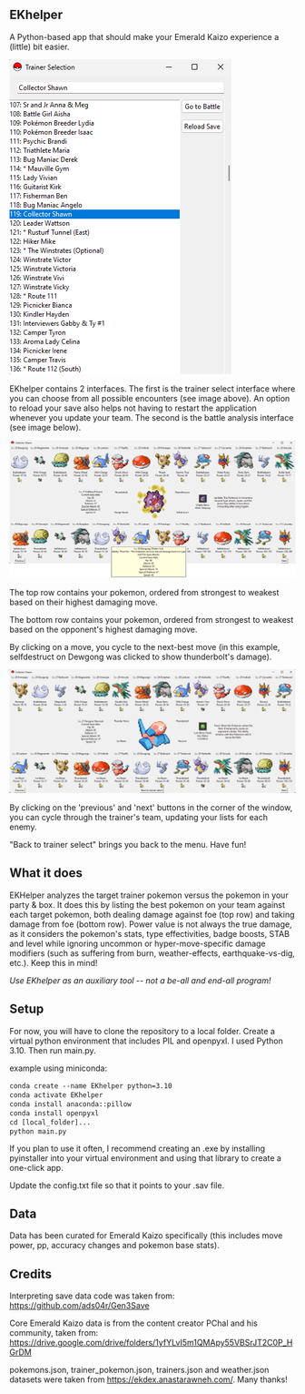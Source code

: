 EKhelper
---------------------------
A Python-based app that should make your Emerald Kaizo experience a (little) bit easier.

![Trainer Select GUI](images/trainer_select.png)

EKhelper contains 2 interfaces. The first is the trainer select interface where you can choose from all possible encounters (see image above). An option to reload your save also helps not having to restart the application whenever you update your team. The second is the battle analysis interface (see image below).

![Battle GUI](images/battle.png)

The top row contains your pokemon, ordered from strongest to weakest based on their highest damaging move.

The bottom row contains your pokemon, ordered from strongest to weakest based on the opponent's highest damaging move.

By clicking on a move, you cycle to the next-best move (in this example, selfdestruct on Dewgong was clicked to show thunderbolt's damage).

![Battle 2 GUI](images/battle2.png)

By clicking on the 'previous' and 'next' buttons in the corner of the window, you can cycle through the trainer's team, updating your lists for each enemy.

"Back to trainer select" brings you back to the menu. Have fun!

What it does
---------------------------
EKHelper analyzes the target trainer pokemon versus the pokemon in your party & box. It does this by listing the best pokemon on your team against each target pokemon, both dealing damage against foe (top row) and taking damage from foe (bottom row). Power value is not always the true damage, as it considers the pokemon's stats, type effectivities, badge boosts, STAB and level while ignoring uncommon or hyper-move-specific damage modifiers (such as suffering from burn, weather-effects, earthquake-vs-dig, etc.). Keep this in mind!

_Use EKhelper as an auxiliary tool -- not a be-all and end-all program!_

Setup
---------------------------
For now, you will have to clone the repository to a local folder. Create a virtual python environment that includes PIL and openpyxl. I used Python 3.10. Then run main.py.

example using miniconda:

    conda create --name EKhelper python=3.10
    conda activate EKhelper
    conda install anaconda::pillow
    conda install openpyxl
    cd [local_folder]...
    python main.py

If you plan to use it often, I recommend creating an .exe by installing pyinstaller into your virtual environment and using that library to create a one-click app.

Update the config.txt file so that it points to your .sav file.

Data
---------------------------
Data has been curated for Emerald Kaizo specifically (this includes move power, pp, accuracy changes and pokemon base stats).

Credits
---------------------------
Interpreting save data code was taken from: https://github.com/ads04r/Gen3Save

Core Emerald Kaizo data is from the content creator PChal and his community, taken from: https://drive.google.com/drive/folders/1yfYLvI5m1QMApy55VBSrJT2C0P_HGrDM 

pokemons.json, trainer_pokemon.json, trainers.json and weather.json datasets were taken from https://ekdex.anastarawneh.com/. Many thanks!

